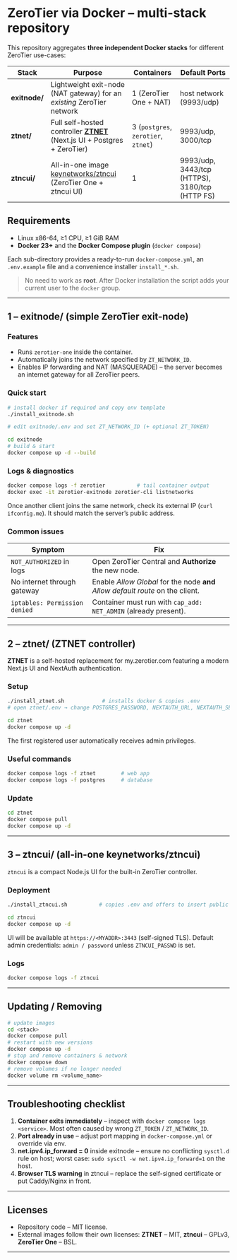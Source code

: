 # ZeroTier via Docker – **multi-stack repository**

This repository aggregates **three independent Docker stacks** for different ZeroTier use-cases:

| Stack | Purpose | Containers | Default Ports |
|-------|---------|------------|---------------|
| **exitnode/** | Lightweight exit-node (NAT gateway) for an *existing* ZeroTier network | 1 (ZeroTier One + NAT) | host network (9993/udp) |
| **ztnet/** | Full self-hosted controller [**ZTNET**](https://github.com/sinamics/ztnet)  (Next.js UI + Postgres + ZeroTier) | 3 (`postgres`, `zerotier`, `ztnet`) | 9993/udp, 3000/tcp |
| **ztncui/** | All-in-one image [keynetworks/ztncui](https://github.com/key-networks/ztncui) (ZeroTier One + ztncui UI) | 1 | 9993/udp, 3443/tcp (HTTPS), 3180/tcp (HTTP FS) |

## Requirements
* Linux x86-64, ≥1 CPU, ≥1 GiB RAM  
* **Docker 23+** and the **Docker Compose plugin** (`docker compose`)

Each sub-directory provides a ready-to-run `docker-compose.yml`, an `.env.example` file and a convenience installer `install_*.sh`.

> No need to work as **root**. After Docker installation the script adds your current user to the `docker` group.

---
## 1 – exitnode/  (simple ZeroTier exit-node)
### Features
* Runs `zerotier-one` inside the container.
* Automatically joins the network specified by `ZT_NETWORK_ID`.
* Enables IP forwarding and NAT (MASQUERADE) – the server becomes an internet gateway for all ZeroTier peers.

### Quick start
```bash
# install docker if required and copy env template
./install_exitnode.sh

# edit exitnode/.env and set ZT_NETWORK_ID (+ optional ZT_TOKEN)

cd exitnode
# build & start
docker compose up -d --build
```

### Logs & diagnostics
```bash
docker compose logs -f zerotier          # tail container output
docker exec -it zerotier-exitnode zerotier-cli listnetworks
```
Once another client joins the same network, check its external IP (`curl ifconfig.me`). It should match the server’s public address.

### Common issues
| Symptom | Fix |
|---------|-----|
| `NOT_AUTHORIZED` in logs | Open ZeroTier Central and **Authorize** the new node. |
| No internet through gateway | Enable *Allow Global* for the node **and** *Allow default route* on the client. |
| `iptables: Permission denied` | Container must run with `cap_add: NET_ADMIN` (already present). |

---
## 2 – ztnet/  (ZTNET controller)
**ZTNET** is a self-hosted replacement for my.zerotier.com featuring a modern Next.js UI and NextAuth authentication.

### Setup
```bash
./install_ztnet.sh            # installs docker & copies .env
# open ztnet/.env → change POSTGRES_PASSWORD, NEXTAUTH_URL, NEXTAUTH_SECRET

cd ztnet
docker compose up -d
```
The first registered user automatically receives admin privileges.

### Useful commands
```bash
docker compose logs -f ztnet        # web app
docker compose logs -f postgres     # database
```

### Update
```bash
cd ztnet
docker compose pull
docker compose up -d
```

---
## 3 – ztncui/  (all-in-one keynetworks/ztncui)
`ztncui` is a compact Node.js UI for the built-in ZeroTier controller.

### Deployment
```bash
./install_ztncui.sh          # copies .env and offers to insert public IP into MYADDR

cd ztncui
docker compose up -d
```
UI will be available at `https://<MYADDR>:3443` (self-signed TLS). Default admin credentials: `admin / password` unless `ZTNCUI_PASSWD` is set.

### Logs
```bash
docker compose logs -f ztncui
```

---
## Updating / Removing
```bash
# update images
cd <stack>
docker compose pull
# restart with new versions
docker compose up -d
# stop and remove containers & network
docker compose down
# remove volumes if no longer needed
docker volume rm <volume_name>
```

---
## Troubleshooting checklist
1. **Container exits immediately** – inspect with `docker compose logs <service>`. Most often caused by wrong `ZT_TOKEN` / `ZT_NETWORK_ID`.
2. **Port already in use** – adjust port mapping in `docker-compose.yml` or override via env.
3. **net.ipv4.ip_forward = 0** inside exitnode – ensure no conflicting `sysctl.d` rule on host; worst case: `sudo sysctl -w net.ipv4.ip_forward=1` on the host.
4. **Browser TLS warning** in ztncui – replace the self-signed certificate or put Caddy/Nginx in front.

---
## Licenses
* Repository code – MIT license.  
* External images follow their own licenses: **ZTNET** – MIT, **ztncui** – GPLv3, **ZeroTier One** – BSL.

---

